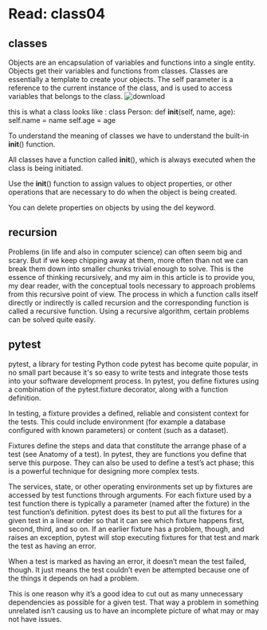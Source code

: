 # Read: class04
## classes
Objects are an encapsulation of variables and functions into a single entity. Objects get their variables and functions from classes. Classes are essentially a template to create your objects.
The self parameter is a reference to the current instance of the class, and is used to access variables that belongs to the class.
![download](https://user-images.githubusercontent.com/95183257/172267109-25713ea1-d70b-472c-a39c-d0fcbeb3a93d.jpg)

this is what a class looks like : 
class Person:
  def __init__(self, name, age):
    self.name = name
    self.age = age
    
To understand the meaning of classes we have to understand the built-in __init__() function.

All classes have a function called __init__(), which is always executed when the class is being initiated.

Use the __init__() function to assign values to object properties, or other operations that are necessary to do when the object is being created.

You can delete properties on objects by using the del keyword.
## recursion
Problems (in life and also in computer science) can often seem big and scary. But if we keep chipping away at them, more often than not we can break them down into smaller chunks trivial enough to solve. This is the essence of thinking recursively, and my aim in this article is to provide you, my dear reader, with the conceptual tools necessary to approach problems from this recursive point of view.
The process in which a function calls itself directly or indirectly is called recursion and the corresponding function is called a recursive function. Using a recursive algorithm, certain problems can be solved quite easily.
## pytest
 pytest, a library for testing Python code
 pytest has become quite popular, in no small part because it's so easy to write tests and integrate those tests into your software development process.
 In pytest, you define fixtures using a combination of the pytest.fixture decorator, along with a function definition.
 
 In testing, a fixture provides a defined, reliable and consistent context for the tests. This could include environment (for example a database configured with known parameters) or content (such as a dataset).

Fixtures define the steps and data that constitute the arrange phase of a test (see Anatomy of a test). In pytest, they are functions you define that serve this purpose. They can also be used to define a test’s act phase; this is a powerful technique for designing more complex tests.

The services, state, or other operating environments set up by fixtures are accessed by test functions through arguments. For each fixture used by a test function there is typically a parameter (named after the fixture) in the test function’s definition.
pytest does its best to put all the fixtures for a given test in a linear order so that it can see which fixture happens first, second, third, and so on. If an earlier fixture has a problem, though, and raises an exception, pytest will stop executing fixtures for that test and mark the test as having an error.

When a test is marked as having an error, it doesn’t mean the test failed, though. It just means the test couldn’t even be attempted because one of the things it depends on had a problem.

This is one reason why it’s a good idea to cut out as many unnecessary dependencies as possible for a given test. That way a problem in something unrelated isn’t causing us to have an incomplete picture of what may or may not have issues.
